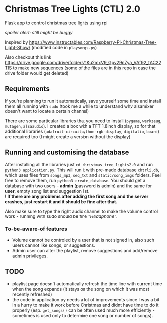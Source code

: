 # Christmas Tree Lights (CTL) 2.0
Flask app to control christmas tree lights using rpi

*spoiler alert: still might be buggy*

Inspired by https://www.instructables.com/Raspberry-Pi-Christmas-Tree-Light-Show/ (modified code in `playsongs.py`)

Also checkout this link https://drive.google.com/drive/folders/1Ku2mxV9_Gpv29n7ya_VAf92_tAC22TIS to make new sequences (some of the files are in this repo in case the drive folder would get deleted)

## Requirements
If you're planning to run it automatically, save yourself some time and install them all running with `sudo` (took me a while to understand why alsamixer doesn't want to locate a certain channel)

There are some particular libraries that you need to install (`pygame`, `werkzeug`, `mutagen`, `alsaaudio`).
I created a box with a TFT 1.8inch display, so for that additional libraries (`adafruit-circuitpython-rgb-display`, `digitalio`, `board`) are required too (I might create a version without the display)


## Running and customising the database
After installing all the libraries just `cd christmas_tree_lights2.0` and run `python3 application.py`. This will run it with pre-made database `chtrli.db`, which uses files from `songs_mp3`, `seq_txt` and `static/song_imgs` folders. Feel free to remove them, run `python3 create_database`. You should get a database with two users - **admin** (password is admin) and the same for **user**, empty song list and suggestion list.  
**! If there are any problems after adding the first song and the server crashes, just restart it and it should be fine after that.**

Also make sure to type the right audio channel to make the volume control work - running with sudo should be fine *"Headphone"*.

### To-be-aware-of features
- Volume cannot be controled by a user that is not signed in, also such users cannot like songs, or suggestions.
- Admin user can alter the playlist, remove suggestions and add/remove admin privileges.

## TODO
- playlist page doesn't automatically refresh the time line with current time when the song expands (it stays on the song on which it was most recently refreshed)
- the code in application.py needs a lot of improvements since I was a bit in a hurry to make it work before Christmas and didnt have time to do it properly (esp. `get_songs()` can be often used much more efficiently - sometimes is used only to determine one song or number of songs).
